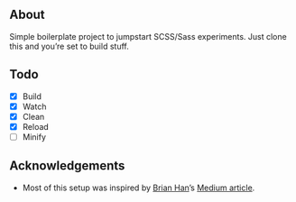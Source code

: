 ## About
Simple boilerplate project to jumpstart SCSS/Sass experiments.
Just clone this and you’re set to build stuff.

## Todo
- [x] Build
- [x] Watch
- [x] Clean
- [x] Reload
- [ ] Minify

## Acknowledgements
- Most of this setup was inspired by [Brian Han][1]’s [Medium article][2].

  [1]: https://twitter.com/thisisbrianhan
  [2]: https://medium.com/@thisisbrianhan/watch-compile-your-sass-with-npm-9ba2b878415b
